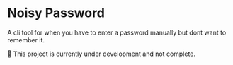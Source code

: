 # Noisy Password

A cli tool for when you have to enter a password manually but dont want to remember it.

🚧 This project is currently under development and not complete.